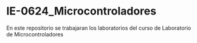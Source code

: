 # IE-0624_Microcontroladores
En este repositorio se trabajaran los laboratorios del curso de Laboratorio de Microcontroladores
